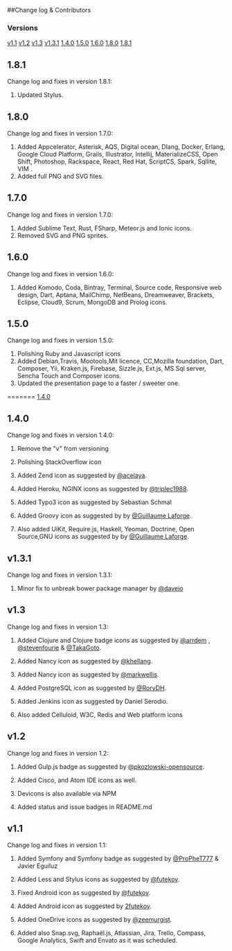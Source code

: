 ##Change log & Contributors

### Versions

[v1.1](#v1.1)
[v1.2](#v1.2)
[v1.3](#v1.3)
[v1.3.1](#v1.3.1)
[1.4.0](#1.4.0)
[1.5.0](#1.5.0)
[1.6.0](#1.6.0)
[1.8.0](#1.8.0)
[1.8.1](#1.8.1)

## 1.8.1
Change log and fixes in version 1.8.1:
1. Updated Stylus.

## 1.8.0
Change log and fixes in version 1.7.0:
1. Added Appcelerator, Asterisk, AQS, Digital ocean, Dlang, Docker, Erlang, Google Cloud Platform, Grails, Illustrator, Intellij, MaterializeCSS, Open Shift, Photoshop, Rackspace, React, Red Hat, ScriptCS, Spark, Sqllite, VIM .
2. Added full PNG and SVG files.


## 1.7.0
Change log and fixes in version 1.7.0:
1. Added Sublime Text, Rust, FSharp, Meteor.js and Ionic icons.
2. Removed SVG and PNG sprites.


## 1.6.0
Change log and fixes in version 1.6.0:
1. Added Komodo, Coda, Bintray, Terminal, Source code, Responsive web design, Dart, Aptana, MailChimp, NetBeans, Dreamweaver, Brackets, Eclipse, Cloud9, Scrum, MongoDB and Prolog icons.

## 1.5.0
Change log and fixes in version 1.5.0:
1. Polishing Ruby and Javascript icons
2. Added Debian,Travis, Mootools,Mit licence, CC,Mozilla foundation, Dart, Composer, Yii, Kraken.js, Firebase, Sizzle.js, Ext.js, MS Sql server, Sencha Touch and Composer icons.
3. Updated the presentation page to a faster / sweeter one.

=======
[1.4.0](#v1.4.0)


## 1.4.0
Change log and fixes in version 1.4.0:

1. Remove the "v" from versioning

2. Polishing StackOverflow icon

3. Added Zend icon as suggested by [@acelaya](https://github.com/acelaya).

4. Added Heroku, NGINX icons as suggested by [@triplec1988](https://github.com/triplec1988).
5. Added Typo3 icon as suggested by Sebastian Schmal

6. Added Groovy icon as suggested by by [@Guillaume Laforge](https://twitter.com/glaforge).

7. Also added UiKit, Require.js, Haskell, Yeoman, Doctrine, Open Source,GNU icons as suggested by by [@Guillaume Laforge](https://twitter.com/glaforge).

## v1.3.1

Change log and fixes in version 1.3.1:

1. Minor fix to unbreak bower package manager by [@daveio](https://github.com/daveio)

## v1.3

Change log and fixes in version 1.3:
1. Added Clojure and Clojure badge icons as suggested by [@arrdem](https://github.com/arrdem) , [@stevenfourie](https://github.com/stevenfourie) & [@TakaGoto](https://github.com/TakaGoto).

2. Added Nancy icon as suggested by [@khellang](https://github.com/khellang).

3. Added Nancy icon as suggested by [@markwellis](https://github.com/markwellis).

4. Added PostgreSQL icon as suggested by [@RoryDH](https://github.com/RoryDH).

5. Added Jenkins icon as suggested by Daniel Serodio.

6. Also added Celluloid, W3C, Redis and Web platform icons

## v1.2

Change log and fixes in version 1.2:
1. Added Gulp.js badge as suggested by [@pkozlowski-opensource](https://github.com/pkozlowski-opensource).

2. Added Cisco, and Atom IDE icons as well.

3. Devicons is also available via NPM

4. Added status and issue badges in README.md

## v1.1

Change log and fixes in version 1.1:

1. Added Symfony and Symfony badge as suggested by [@ProPheT777](https://github.com/ProPheT777) & Javier Eguiluz

2. Added Less and Stylus icons as suggested by [@futekov](https://github.com/futekov).

3. Fixed Android icon as suggested by [@futekov](https://github.com/futekov).

4. Added Android icon as suggested by [2futekov](https://github.com/futekov).

5. Added OneDrive icons as suggested by [@zeemurgist](https://github.com/zeemurgist).

6. Added also Snap.svg, Raphaël.js, Atlassian, Jira, Trello, Compass, Google Analytics, Swift and  Envato as it was scheduled.
